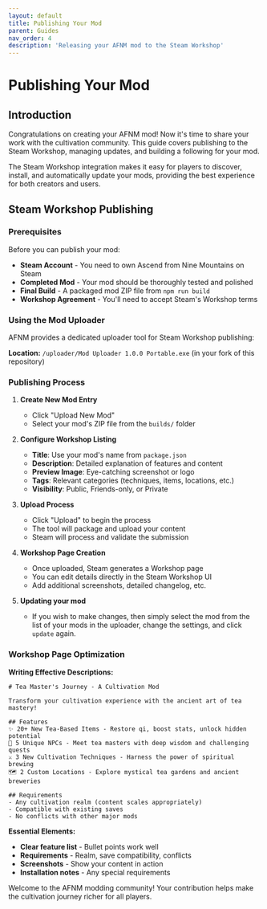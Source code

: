 ```yaml
---
layout: default
title: Publishing Your Mod
parent: Guides
nav_order: 4
description: 'Releasing your AFNM mod to the Steam Workshop'
---
```


# Publishing Your Mod

## Introduction

Congratulations on creating your AFNM mod! Now it's time to share your work with the cultivation community. This guide covers publishing to the Steam Workshop, managing updates, and building a following for your mod.

The Steam Workshop integration makes it easy for players to discover, install, and automatically update your mods, providing the best experience for both creators and users.

## Steam Workshop Publishing

### Prerequisites

Before you can publish your mod:

- **Steam Account** - You need to own Ascend from Nine Mountains on Steam
- **Completed Mod** - Your mod should be thoroughly tested and polished
- **Final Build** - A packaged mod ZIP file from `npm run build`
- **Workshop Agreement** - You'll need to accept Steam's Workshop terms

### Using the Mod Uploader

AFNM provides a dedicated uploader tool for Steam Workshop publishing:

**Location:** `/uploader/Mod Uploader 1.0.0 Portable.exe` (in your fork of this repository)

### Publishing Process

1. **Create New Mod Entry**

   - Click "Upload New Mod"
   - Select your mod's ZIP file from the `builds/` folder

2. **Configure Workshop Listing**

   - **Title**: Use your mod's name from `package.json`
   - **Description**: Detailed explanation of features and content
   - **Preview Image**: Eye-catching screenshot or logo
   - **Tags**: Relevant categories (techniques, items, locations, etc.)
   - **Visibility**: Public, Friends-only, or Private

3. **Upload Process**

   - Click "Upload" to begin the process
   - The tool will package and upload your content
   - Steam will process and validate the submission

4. **Workshop Page Creation**

   - Once uploaded, Steam generates a Workshop page
   - You can edit details directly in the Steam Workshop UI
   - Add additional screenshots, detailed changelog, etc.

5. **Updating your mod**
   - If you wish to make changes, then simply select the mod from the list of your mods in the uploader, change the settings, and click `update` again.

### Workshop Page Optimization

**Writing Effective Descriptions:**

```
# Tea Master's Journey - A Cultivation Mod

Transform your cultivation experience with the ancient art of tea mastery!

## Features
✨ 20+ New Tea-Based Items - Restore qi, boost stats, unlock hidden potential
🏮 5 Unique NPCs - Meet tea masters with deep wisdom and challenging quests
⚔️ 3 New Cultivation Techniques - Harness the power of spiritual brewing
🗺️ 2 Custom Locations - Explore mystical tea gardens and ancient breweries

## Requirements
- Any cultivation realm (content scales appropriately)
- Compatible with existing saves
- No conflicts with other major mods
```

**Essential Elements:**

- **Clear feature list** - Bullet points work well
- **Requirements** - Realm, save compatibility, conflicts
- **Screenshots** - Show your content in action
- **Installation notes** - Any special requirements

Welcome to the AFNM modding community! Your contribution helps make the cultivation journey richer for all players.
